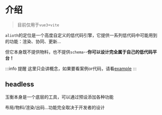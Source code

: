# 介绍
> 目前仅用于`vue3+vite`

`alioth`的定位是一个高度自定义的低代码引擎，它提供一系列低代码中可能用到的功能：渲染、协同、更新...

但它本身既不提供物料，也不提供`schema`--**你可以设计完全属于自己的低代码平台！**


:::info 提醒
这里只会讲概念，如果要看案例or代码，请看[example](../example/must-know.md)
:::

## headless
玉衡本身是一个底层的工具，可以通过预设添加各种功能

布局/物料/渲染/出码...功能完全取决于开发者的设计


